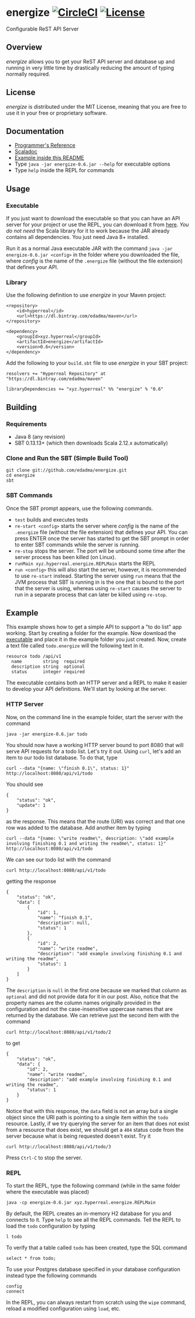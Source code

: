 energize [![CircleCI](https://circleci.com/bb/vinctus/energize.svg?style=shield&circle-token=8d36e9c65cfc8f8b3ca6d14af06301d7eb5512db)](https://circleci.com/bb/vinctus/energize) [![License](https://img.shields.io/badge/license-MIT-blue.svg)](https://opensource.org/licenses/MIT)
====

Configurable ReST API Server


Overview
--------

*energize* allows you to get your ReST API server and database up and running in very little time by drastically reducing the amount of typing normally required.


License
-------

*energize* is distributed under the MIT License, meaning that you are free to use it in your free or proprietary software.


Documentation
-------------

- [Programmer's Reference](http://edadma.github.io/energize)
- [Scaladoc](http://edadma.github.io/energize/api)
- [Example inside this README](http://github.com/edadma/energize#example)
- Type `java -jar energize-0.6.jar --help` for executable options
- Type `help` inside the REPL for commands


Usage
-----

### Executable

If you just want to download the executable so that you can have an API server for your project or use the REPL, you can download it from [here](https://dl.bintray.com/edadma/generic/energize-0.6.jar). *You do not need* the Scala library for it to work because the JAR already contains all dependencies. You just need Java 8+ installed.

Run it as a normal Java executable JAR with the command `java -jar energize-0.6.jar <config>` in the folder where you downloaded the file, where *config* is the name of the `.energize` file (without the file extension) that defines your API.

### Library

Use the following definition to use *energize* in your Maven project:

	<repository>
		<id>hyperreal</id>
		<url>https://dl.bintray.com/edadma/maven</url>
	</repository>

	<dependency>
		<groupId>xyz.hyperreal</groupId>
		<artifactId>energize</artifactId>
		<version>0.6</version>
	</dependency>

Add the following to your `build.sbt` file to use *energize* in your SBT project:

	resolvers += "Hyperreal Repository" at "https://dl.bintray.com/edadma/maven"

	libraryDependencies += "xyz.hyperreal" %% "energize" % "0.6"


Building
--------

### Requirements

- Java 8 (any revision)
- SBT 0.13.13+ (which then downloads Scala 2.12.x automatically)

### Clone and Run the SBT (Simple Build Tool)

	git clone git://github.com/edadma/energize.git
	cd energize
	sbt
	
### SBT Commands

Once the SBT prompt appears, use the following commands.

- `test` builds and executes tests
- `re-start <config>` starts the server where *config* is the name of the `.energize` file (without the file extension) that defines your API. You can press ENTER once the server has started to get the SBT prompt in order to enter SBT commands while the server is running.
- `re-stop` stops the server. The port will be unbound some time after the server process has been killed (on Linux).
- `runMain xyz.hyperreal.energize.REPLMain` starts the REPL
- `run <config>` this will also start the server, however, it is recommended to use `re-start` instead. Starting the server using `run` means that the JVM process that SBT is running in is the one that is bound to the port that the server is using, whereas using `re-start` causes the server to run in a separate process that can later be killed using `re-stop`.


Example
-------

This example shows how to get a simple API to support a "to do list" app working. Start by creating a folder for the example. Now download the [executable](https://dl.bintray.com/edadma/generic/energize-0.6.jar) and place it in the example folder you just created. Now, create a text file called `todo.energize` will the following text in it.

	resource todo /api/v1
	  name        string  required
	  description string  optional
	  status      integer required

The executable contains both an HTTP server and a REPL to make it easier to develop your API definitions. We'll start by looking at the server.


### HTTP Server

Now, on the command line in the example folder, start the server with the command

	java -jar energize-0.6.jar todo
	
You should now have a working HTTP server bound to port 8080 that will serve API requests for a todo list. Let's try it out. Using `curl`, let's add an item to our todo list database. To do that, type

	curl --data "{name: \"finish 0.1\", status: 1}" http://localhost:8080/api/v1/todo

You should see

	{
		"status": "ok",
		"update": 1
	}

as the response. This means that the route (URI) was correct and that one row was added to the database. Add another item by typing

	curl --data "{name: \"write readme\", description: \"add example involving finishing 0.1 and writing the readme\", status: 1}" http://localhost:8080/api/v1/todo

We can see our todo list with the command

	curl http://localhost:8080/api/v1/todo
	
getting the response

	{
		"status": "ok",
		"data": [
			{
				"id": 1,
				"name": "finish 0.1",
				"description": null,
				"status": 1
			},
			{
				"id": 2,
				"name": "write readme",
				"description": "add example involving finishing 0.1 and writing the readme",
				"status": 1
			}
		]
	}

The `description` is `null` in the first one because we marked that column as `optional` and did not provide data for it in our post. Also, notice that the property names are the column names originally provided in the configuration and not the case-insensitive uppercase names that are returned by the database. We can retrieve just the second item with the command

	curl http://localhost:8080/api/v1/todo/2
	
to get

	{
		"status": "ok",
		"data": {
			"id": 2,
			"name": "write readme",
			"description": "add example involving finishing 0.1 and writing the readme",
			"status": 1
		}
	}

Notice that with this response, the `data` field is not an array but a single object since the URI path is pointing to a single item within the `todo` resource.  Lastly, if we try querying the server for an item that does not exist from a resource that does exist, we should get a `404` status code from the server because what is being requested doesn't exist. Try it

	curl http://localhost:8080/api/v1/todo/3

Press `Ctrl-C` to stop the server.


### REPL

To start the REPL, type the following command (while in the same folder where the executable was placed)

	java -cp energize-0.6.jar xyz.hyperreal.energize.REPLMain
	
By default, the REPL creates an in-memory H2 database for you and connects to it. Type `help` to see all the REPL commands. Tell the REPL to load the `todo` configuration by typing

	l todo
	
To verify that a table called `todo` has been created, type the SQL command

	select * from todo;
	
To use your Postgres database specified in your database configuration instead type the following commands

	config
	connect
	
In the REPL, you can always restart from scratch using the `wipe` command, reload a modified configuration using `load`, etc.
